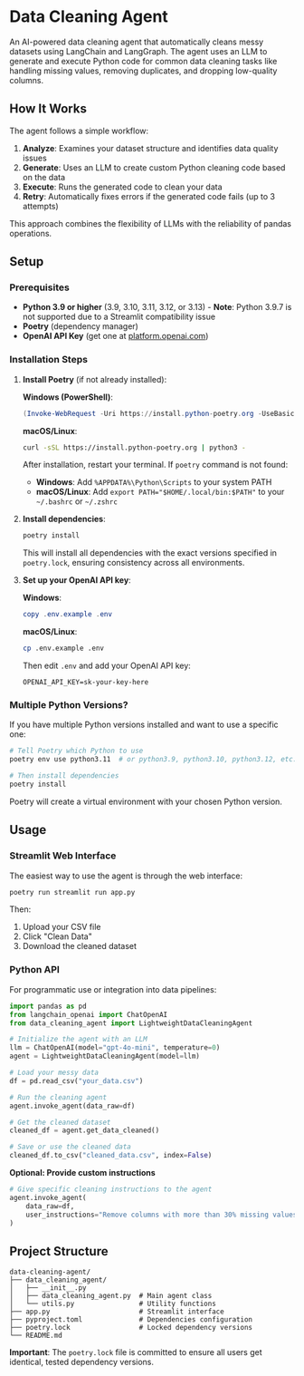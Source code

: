 # Data Cleaning Agent

An AI-powered data cleaning agent that automatically cleans messy datasets using LangChain and LangGraph. The agent uses an LLM to generate and execute Python code for common data cleaning tasks like handling missing values, removing duplicates, and dropping low-quality columns.

## How It Works

The agent follows a simple workflow:
1. **Analyze**: Examines your dataset structure and identifies data quality issues
2. **Generate**: Uses an LLM to create custom Python cleaning code based on the data
3. **Execute**: Runs the generated code to clean your data
4. **Retry**: Automatically fixes errors if the generated code fails (up to 3 attempts)

This approach combines the flexibility of LLMs with the reliability of pandas operations.

## Setup

### Prerequisites

- **Python 3.9 or higher** (3.9, 3.10, 3.11, 3.12, or 3.13) - **Note**: Python 3.9.7 is not supported due to a Streamlit compatibility issue
- **Poetry** (dependency manager)
- **OpenAI API Key** (get one at [platform.openai.com](https://platform.openai.com/api-keys))

### Installation Steps

1. **Install Poetry** (if not already installed):
   
   **Windows (PowerShell)**:
   ```powershell
   (Invoke-WebRequest -Uri https://install.python-poetry.org -UseBasicParsing).Content | py -
   ```
   
   **macOS/Linux**:
   ```bash
   curl -sSL https://install.python-poetry.org | python3 -
   ```
   
   After installation, restart your terminal. If `poetry` command is not found:
   - **Windows**: Add `%APPDATA%\Python\Scripts` to your system PATH
   - **macOS/Linux**: Add `export PATH="$HOME/.local/bin:$PATH"` to your `~/.bashrc` or `~/.zshrc`

2. **Install dependencies**:
   ```bash
   poetry install
   ```
   
   This will install all dependencies with the exact versions specified in `poetry.lock`, ensuring consistency across all environments.

3. **Set up your OpenAI API key**:
   
   **Windows**:
   ```powershell
   copy .env.example .env
   ```
   
   **macOS/Linux**:
   ```bash
   cp .env.example .env
   ```
   
   Then edit `.env` and add your OpenAI API key:
   ```
   OPENAI_API_KEY=sk-your-key-here
   ```

### Multiple Python Versions?

If you have multiple Python versions installed and want to use a specific one:

```bash
# Tell Poetry which Python to use
poetry env use python3.11  # or python3.9, python3.10, python3.12, etc.

# Then install dependencies
poetry install
```

Poetry will create a virtual environment with your chosen Python version.

## Usage

### Streamlit Web Interface

The easiest way to use the agent is through the web interface:

```bash
poetry run streamlit run app.py
```

Then:
1. Upload your CSV file
2. Click "Clean Data"
3. Download the cleaned dataset

### Python API

For programmatic use or integration into data pipelines:

```python
import pandas as pd
from langchain_openai import ChatOpenAI
from data_cleaning_agent import LightweightDataCleaningAgent

# Initialize the agent with an LLM
llm = ChatOpenAI(model="gpt-4o-mini", temperature=0)
agent = LightweightDataCleaningAgent(model=llm)

# Load your messy data
df = pd.read_csv("your_data.csv")

# Run the cleaning agent
agent.invoke_agent(data_raw=df)

# Get the cleaned dataset
cleaned_df = agent.get_data_cleaned()

# Save or use the cleaned data
cleaned_df.to_csv("cleaned_data.csv", index=False)
```

**Optional: Provide custom instructions**

```python
# Give specific cleaning instructions to the agent
agent.invoke_agent(
    data_raw=df,
    user_instructions="Remove columns with more than 30% missing values and standardize date formats"
)
```

## Project Structure

```
data-cleaning-agent/
├── data_cleaning_agent/
│   ├── __init__.py
│   ├── data_cleaning_agent.py  # Main agent class
│   └── utils.py                # Utility functions
├── app.py                      # Streamlit interface
├── pyproject.toml              # Dependencies configuration
├── poetry.lock                 # Locked dependency versions
└── README.md
```

**Important**: The `poetry.lock` file is committed to ensure all users get identical, tested dependency versions.
